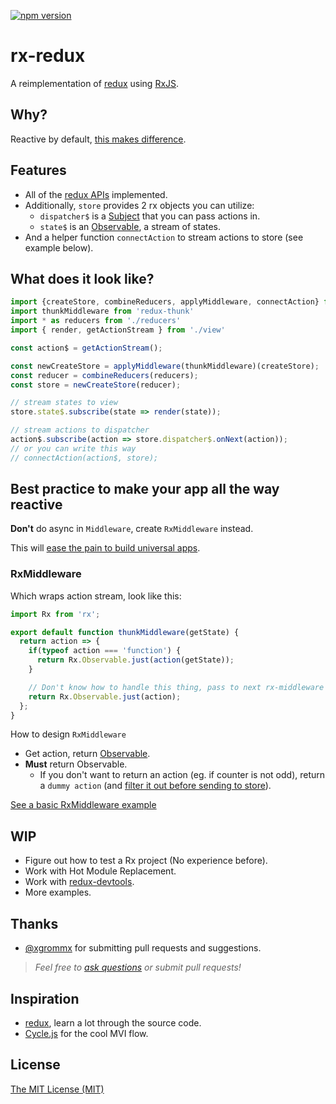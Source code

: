 [![npm version](https://img.shields.io/npm/v/rx-redux.svg?style=flat-square)](https://www.npmjs.com/package/rx-redux)

rx-redux
========

A reimplementation of [redux](https://github.com/gaearon/redux) using [RxJS](https://github.com/Reactive-Extensions/RxJS).

## Why?
Reactive by default, [this makes difference](./examples/universal-counter-rx).

## Features
- All of the [redux APIs](https://github.com/gaearon/redux/blob/rewrite-docs/docs/Reference/API.md) implemented.
- Additionally, `store` provides 2 rx objects you can utilize:
    - `dispatcher$` is a [Subject](https://github.com/Reactive-Extensions/RxJS/blob/master/doc/api/subjects/subject.md) that you can pass actions in.
    - `state$` is an [Observable](https://github.com/Reactive-Extensions/RxJS/blob/master/doc/api/core/observable.md), a stream of states.
- And a helper function `connectAction` to stream actions to store (see example below).

## What does it look like?
``` javascript
import {createStore, combineReducers, applyMiddleware, connectAction} from 'rx-redux'
import thunkMiddleware from 'redux-thunk'
import * as reducers from './reducers'
import { render, getActionStream } from './view'

const action$ = getActionStream();

const newCreateStore = applyMiddleware(thunkMiddleware)(createStore);
const reducer = combineReducers(reducers);
const store = newCreateStore(reducer);

// stream states to view
store.state$.subscribe(state => render(state));

// stream actions to dispatcher
action$.subscribe(action => store.dispatcher$.onNext(action));
// or you can write this way
// connectAction(action$, store);
```

## Best practice to make your app all the way reactive
**Don't** do async in `Middleware`, create `RxMiddleware` instead.

This will [ease the pain to build universal apps](./examples/universal-counter-rx).

### RxMiddleware
Which wraps action stream, look like this:
```javascript
import Rx from 'rx';

export default function thunkMiddleware(getState) {
  return action => {
    if(typeof action === 'function') {
      return Rx.Observable.just(action(getState));
    }

    // Don't know how to handle this thing, pass to next rx-middleware
    return Rx.Observable.just(action);
  };
}

```

How to design `RxMiddleware`
- Get action, return [Observable](https://github.com/Reactive-Extensions/RxJS/blob/master/doc/api/core/observable.md).
- **Must** return Observable.
  - If you don't want to return an action (eg. if counter is not odd), return a `dummy action` (and [filter it out before sending to store](./examples/counter-rx/index.js#L23)).

[See a basic RxMiddleware example](./examples/counter-rx)

## WIP
- Figure out how to test a Rx project (No experience before).
- Work with Hot Module Replacement.
- Work with [redux-devtools](https://github.com/gaearon/redux-devtools).
- More examples.

## Thanks
- [@xgrommx](https://github.com/xgrommx) for  submitting pull requests and suggestions.

> *Feel free to [ask questions](./issues/) or submit pull requests!*

## Inspiration
- [redux](https://github.com/gaearon/redux), learn a lot through the source code.
- [Cycle.js](http://cycle.js.org/) for the cool MVI flow.

## License
[The MIT License (MIT)](./LICENSE)
